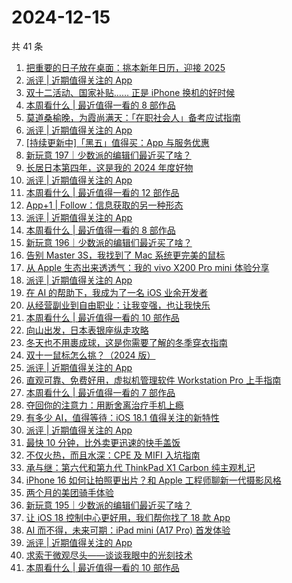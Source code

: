 # 2024-12-15

共 41 条

<!-- BEGIN SSPAI -->
<!-- 最后更新时间 2024-12-15 05:13:19 +0800 -->
1. [把重要的日子放在桌面：挑本新年日历，迎接 2025](https://sspai.com/post/94638)
1. [派评 | 近期值得关注的 App](https://sspai.com/post/94662)
1. [双十二活动、国家补贴…… 正是 iPhone 换机的好时候](https://sspai.com/post/94430)
1. [本周看什么 | 最近值得一看的 8 部作品](https://sspai.com/post/94583)
1. [莫道桑榆晚，为霞尚满天：「在职社会人」备考应试指南](https://sspai.com/post/88053)
1. [派评 | 近期值得关注的 App](https://sspai.com/post/94421)
1. [[持续更新中]「黑五」值得买：App 与服务优惠](https://sspai.com/post/94378)
1. [新玩意 197｜少数派的编辑们最近买了啥？](https://sspai.com/post/94359)
1. [长居日本第四年，这是我的 2024 年度好物](https://sspai.com/post/94227)
1. [派评 | 近期值得关注的 App](https://sspai.com/post/94270)
1. [本周看什么 | 最近值得一看的 12 部作品](https://sspai.com/post/94174)
1. [App+1 | Follow：信息获取的另一种形态](https://sspai.com/post/94104)
1. [派评 | 近期值得关注的 App](https://sspai.com/post/94027)
1. [本周看什么 | 最近值得一看的 8 部作品](https://sspai.com/post/93960)
1. [新玩意 196｜少数派的编辑们最近买了啥？](https://sspai.com/post/93930)
1. [告别 Master 3S，我找到了 Mac 系统更完美的鼠标](https://sspai.com/post/93841)
1. [从 Apple 生态出来透透气：我的 vivo X200 Pro mini 体验分享](https://sspai.com/post/93732)
1. [派评 | 近期值得关注的 App](https://sspai.com/post/93836)
1. [在 AI 的帮助下，我成为了一名 iOS 业余开发者](https://sspai.com/post/91860)
1. [从经营副业到自由职业：让我变强，也让我快乐](https://sspai.com/post/93697)
1. [本周看什么 | 最近值得一看的 10 部作品](https://sspai.com/post/93743)
1. [向山出发，日本表银座纵走攻略](https://sspai.com/post/92905)
1. [冬天也不用裹成球，这是你需要了解的冬季穿衣指南](https://sspai.com/post/93614)
1. [双十一鼠标怎么挑？（2024 版）](https://sspai.com/post/93588)
1. [派评 | 近期值得关注的 App](https://sspai.com/post/93567)
1. [直观可靠、免费好用，虚拟机管理软件 Workstation Pro 上手指南](https://sspai.com/post/93514)
1. [本周看什么 | 最近值得一看的 7 部作品](https://sspai.com/post/93498)
1. [夺回你的注意力：用断舍离治疗手机上瘾](https://sspai.com/post/93322)
1. [有多少 AI，值得等待：iOS 18.1 值得关注的新特性](https://sspai.com/post/93291)
1. [派评 | 近期值得关注的 App](https://sspai.com/post/93362)
1. [最快 10 分钟，比外卖更迅速的快手盖饭](https://sspai.com/post/93230)
1. [不仅火热，而且水深：CPE 及 MIFI 入坑指南](https://sspai.com/post/93255)
1. [承与继：第六代和第九代 ThinkPad X1 Carbon 纯主观札记](https://sspai.com/post/93235)
1. [iPhone 16 如何让拍照更出片？和 Apple 工程师聊新一代摄影风格](https://sspai.com/post/93232)
1. [两个月的美团骑手体验](https://sspai.com/post/93225)
1. [新玩意 195｜少数派的编辑们最近买了啥？](https://sspai.com/post/93228)
1. [让 iOS 18 控制中心更好用，我们帮你找了 18 款 App](https://sspai.com/post/93164)
1. [AI 而不得，未来可期：iPad mini (A17 Pro) 首发体验](https://sspai.com/post/93112)
1. [派评 | 近期值得关注的 App](https://sspai.com/post/93083)
1. [求索于微观尽头——谈谈我眼中的光刻技术](https://sspai.com/post/93051)
1. [本周看什么 | 最近值得一看的 10 部作品](https://sspai.com/post/93015)
<!-- END SSPAI -->